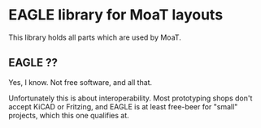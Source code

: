 # EAGLE library for MoaT layouts

This library holds all parts which are used by MoaT.

## EAGLE ??

Yes, I know. Not free software, and all that.

Unfortunately this is about interoperability.
Most prototyping shops don't accept KiCAD or Fritzing, and EAGLE is at
least free-beer for "small" projects, which this one qualifies at.


